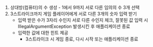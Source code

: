 1. 상대방(컴퓨터)의 수 생성 - 1에서 9까지 서로 다른 임의의 수 3개 선택
2. 3스트라이크까지 게임 플레이어에게 서로 다른 3개의 숫자 입력 받기
   - 입력 받은 수가 3자리 수인지 서로 다른 수인지 체크, 잘못된 값 입력 시 IllegalArgumentException 발생시킨 후 애플리케이션 종료
   - 입력한 값에 대한 힌트 제공
     - 3스트라이크 시 게임 종료, 다시 시작 또는 애플리케이션 종료
